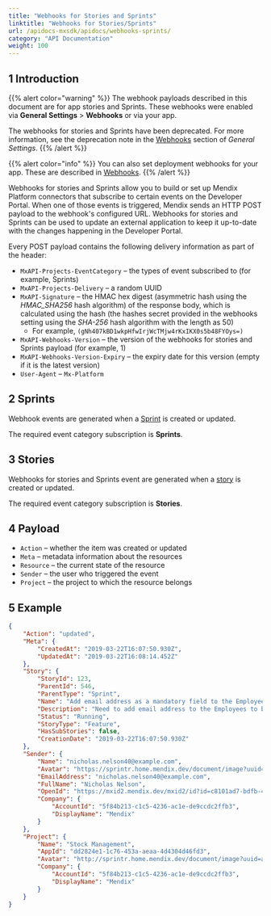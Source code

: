 ```yaml
---
title: "Webhooks for Stories and Sprints"
linktitle: "Webhooks for Stories/Sprints"
url: /apidocs-mxsdk/apidocs/webhooks-sprints/
category: "API Documentation"
weight: 100
---
```


## 1 Introduction

{{% alert color="warning" %}}
The webhook payloads described in this document are for app stories and Sprints. These webhooks were enabled via **General Settings** > **Webhooks** or via your app.

The webhooks for stories and Sprints have been deprecated. For more information, see the deprecation note in the [Webhooks](/developerportal/collaborate/general-settings/#webhooks) section of *General Settings*.
{{% /alert %}}

{{% alert color="info" %}}
You can also set deployment webhooks for your app. These are described in [Webhooks](/developerportal/deploy/webhooks/).
{{% /alert %}}

Webhooks for stories and Sprints allow you to build or set up Mendix Platform connectors that subscribe to certain events on the Developer Portal. When one of those events is triggered, Mendix sends an HTTP POST payload to the webhook's configured URL. Webhooks for stories and Sprints can be used to update an external application to keep it up-to-date with the changes happening in the Developer Portal.

Every POST payload contains the following delivery information as part of the header:

* `MxAPI-Projects-EventCategory` – the types of event subscribed to (for example, Sprints)
* `MxAPI-Projects-Delivery` – a random UUID
* `MxAPI-Signature` –  the HMAC hex digest (asymmetric hash using the *HMAC_SHA256* hash algorithm) of the response body, which is calculated using the hash (the hashes secret provided in the webhooks setting using the *SHA-256* hash algorithm with the length as 50)
    * For example, `(gNh407kBD1wkpHfwIrjWcTMjw4rKxIKX0s5b48FYOys=)`
* `MxAPI-Webhooks-Version` – the version of the webhooks for stories and Sprints payload (for example, 1)
* `MxAPI-Webhooks-Version-Expiry` – the expiry date for this version (empty if it is the latest version)
* `User-Agent` – `Mx-Platform`

## 2 Sprints

Webhook events are generated when a [Sprint](/developerportal/collaborate/stories/#sprint-actions) is created or updated.

The required event category subscription is **Sprints**.

## 3 Stories

Webhooks for stories and Sprints event are generated when a [story](/developerportal/collaborate/stories/) is created or updated.

The required event category subscription is **Stories**.

## 4 Payload

* `Action` – whether the item was created or updated
* `Meta` – metadata information about the resources
* `Resource` – the current state of the resource
* `Sender`  – the user who triggered the event
* `Project`  – the project to which the resource belongs

## 5 Example

```json
{
    "Action": "updated",
    "Meta": {
        "CreatedAt": "2019-03-22T16:07:50.930Z",
        "UpdatedAt": "2019-03-22T16:08:14.452Z"
    },
    "Story": {
        "StoryId": 123,
        "ParentId": 546,
        "ParentType": "Sprint",
        "Name": "Add email address as a mandatory field to the Employee object",
        "Description": "Need to add email address to the Employees to be able to contact them.",
        "Status": "Running",
        "StoryType": "Feature",
        "HasSubStories": false,
        "CreationDate": "2019-03-22T16:07:50.930Z"
    },
    "Sender": {
        "Name": "nicholas.nelson40@example.com",
        "Avatar": "https://sprintr.home.mendix.dev/document/image?uuid=cc2381eb-cfee-4628-9e72-fe282b0e2301&target=internal&thumb=false&v=5",
        "EmailAddress": "nicholas.nelson40@example.com",
        "FullName": "Nicholas Nelson",
        "OpenId": "https://mxid2.mendix.dev/mxid2/id?id=c8101ad7-bdfb-48b1-b212-99fa86f8cdb0",
        "Company": {
            "AccountId": "5f84b213-c1c5-4236-ac1e-de9ccdc2ffb3",
            "DisplayName": "Mendix"
        }
    },
    "Project": {
        "Name": "Stock Management",
        "AppId": "dd2824e1-1c76-453a-aeaa-4d4304d46fd3",
        "Avatar": "http://sprintr.home.mendix.dev/document/image?uuid=afffa450-079e-4f75-8b62-dd970d579484&target=internal&thumb=false&v=2",
        "Company": {
            "AccountId": "5f84b213-c1c5-4236-ac1e-de9ccdc2ffb3",
            "DisplayName": "Mendix"
        }
    }
}
```

